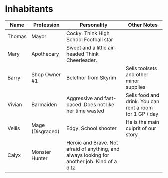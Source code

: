 # Inhabitants
| Name   | Profession       | Personality                                                                                  | Other Notes                                              |
| ------ | ---------------- | -------------------------------------------------------------------------------------------- | -------------------------------------------------------- |
| Thomas | Mayor            | Cocky. Think High School Football star                                                       |                                                          |
| Mary   | Apothecary       | Sweet and a little air-headed Think Cheerleader.                                             |                                                          |
| Barry  | Shop Owner #1    | Belethor from Skyrim                                                                         | Sells toolsets and other minor supplies                  |
| Vivian | Barmaiden        | Aggressive and fast-paced. Does not like her time wasted                                     | Sells food and drink. You can rent a room for 1 GP / day |
| Vellis | Mage (Disgraced) | Edgy. School shooter                                                                         | He is the main culprit of our story                      |
| Calyx  | Monster Hunter   | Heroic and Brave. Not afraid of anything, and always looking for another job. Kind of a ditz |                                                          |
